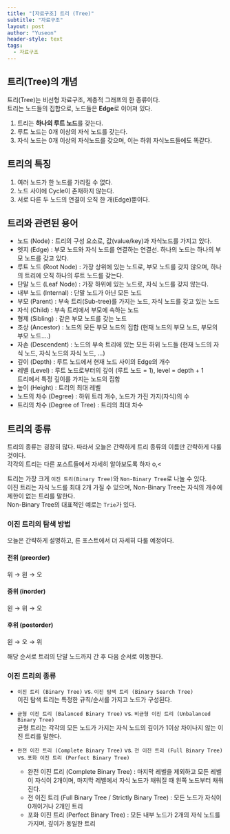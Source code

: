 ```yaml
---
title: "[자료구조] 트리 (Tree)"
subtitle: "자료구조"
layout: post
author: "Yuseon"
header-style: text
tags:
  - 자료구조
---
```


## 트리(Tree)의 개념
트리(Tree)는 비선형 자료구조, 계층적 그래프의 한 종류이다.  
트리는 노드들의 집합으로, 노드들은 **Edge**로 이어져 있다.  

1. 트리는 **하나의 루트 노드**를 갖는다.
2. 루트 노드는 0개 이상의 자식 노드를 갖는다.
3. 자식 노드는 0개 이상의 자식노드를 갖으며, 이는 하위 자식노드들에도 똑같다.


## 트리의 특징
1. 여러 노드가 한 노드를 가리킬 수 없다.
2. 노드 사이에 Cycle이 존재하지 않는다.
3. 서로 다른 두 노드의 연결이 오직 한 개(Edge)뿐이다.


## 트리와 관련된 용어
* 노드 (Node) : 트리의 구성 요소로, 값(value/key)과 자식노드를 가지고 있다.
* 엣지 (Edge) : 부모 노드와 자식 노드를 연결하는 연결선. 하나의 노드는 하나의 부모 노드를 갖고 있다.
* 루트 노드 (Root Node) : 가장 상위에 있는 노드로, 부모 노드를 갖지 않으며, 하나의 트리에 오직 하나의 루트 노드를 갖는다.
* 단말 노드 (Leaf Node) : 가장 하위에 있는 노드로, 자식 노드를 갖지 않는다.
* 내부 노드 (Internal)  : 단말 노드가 아닌 모든 노드
* 부모 (Parent) : 부속 트리(Sub-tree)를 가지는 노드, 자식 노드를 갖고 있는 노드
* 자식 (Child)  : 부속 트리에서 부모에 속하는 노드
* 형제 (Sibling) : 같은 부모 노드를 갖는 노드
* 조상 (Ancestor) : 노드의 모든 부모 노드의 집합 (현재 노드의 부모 노드, 부모의 부모 노드....)
* 자손 (Descendent) : 노드의 부속 트리에 있는 모든 하위 노드들 (현재 노드의 자식 노드, 자식 노드의 자식 노드, ...)
* 깊이 (Depth) : 루트 노드에서 현재 노드 사이의 Edge의 개수
* 레벨 (Level) : 루트 노드로부터의 깊이 (루트 노드 = 1), level = depth + 1  
                트리에서 특정 깊이를 가지는 노드의 집합
* 높이 (Height) : 트리의 최대 레벨
* 노드의 차수 (Degree) : 하위 트리 개수, 노드가 가진 가지(자식)의 수
* 트리의 차수 (Degree of Tree) : 트리의 최대 차수

## 트리의 종류
트리의 종류는 굉장히 많다. 따라서 오늘은 간략하게 트리 종류의 이름만 간략하게 다룰 것이다.  
각각의 트리는 다른 포스트들에서 자세히 알아보도록 하자 o,<  

트리는 가장 크게 ```이진 트리(Binary Tree)```와 ```Non-Binary Tree```로 나눌 수 있다.  
이진 트리는 자식 노드를 최대 2개 가질 수 있으며, Non-Binary Tree는 자식의 개수에 제한이 없는 트리를 말한다.  
Non-Binary Tree의 대표적인 예로는 ```Trie```가 있다.  

### 이진 트리의 탐색 방법
오늘은 간략하게 설명하고, 른 포스트에서 더 자세히 다룰 예정이다.

#### 전위 (preorder)
위 → 왼 → 오
#### 중위 (inorder)
왼 → 위 → 오
#### 후위 (postorder)
왼 → 오 → 위

해당 순서로 트리의 단말 노드까지 간 후 다음 순서로 이동한다.  

### 이진 트리의 종류
* ```이진 트리 (Binary Tree)``` vs. ```이진 탐색 트리 (Binary Search Tree)```  
    이진 탐색 트리는 특정한 규칙/순서를 가지고 노드가 구성된다.

* ```균형 이진 트리 (Balanced Binary Tree)``` vs. ```비균형 이진 트리 (Unbalanced Binary Tree)```  
    균형 트리는 각각의 모든 노드가 가지는 자식 노드의 깊이가 1이상 차이나지 않는 이진 트리를 말한다.

* ```완전 이진 트리 (Complete Binary Tree)``` vs. ```전 이진 트리 (Full Binary Tree)``` vs. ```포화 이진 트리 (Perfect Binary Tree)```  
    - 완전 이진 트리 (Complete Binary Tree) : 마지막 레벨을 제외하고 모든 레벨이 자식이 2개이며, 마지막 레벨에서 자식 노드가 채워질 때 왼쪽 노드부터 채워진다.
    - 전 이진 트리 (Full Binary Tree / Strictly Binary Tree) : 모든 노드가 자식이 0개이거나 2개인 트리
    - 포화 이진 트리 (Perfect Binary Tree) : 모든 내부 노드가 2개의 자식 노드를 가지며, 깊이가 동일한 트리
